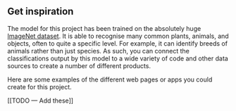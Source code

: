 ## Get inspiration

The model for this project has been trained on the absolutely huge [ImageNet dataset](http://image-net.org/explore). It is able to recognise many common plants, animals, and objects, often to quite a specific level. For example, it can identify breeds of animals rather than just species. As such, you can connect the classifications output by this model to a wide variety of code and other data sources to create a number of different products.

Here are some examples of the different web pages or apps you could create for this project.

[[TODO — Add these]]
